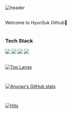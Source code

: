 ![header](https://capsule-render.vercel.app/api?type=egg&color=87CEFA&height=160&section=header&text=Hyunsuk-Lee&fontSize=90)



<br>
Welcome to HyunSuk Github👋
<br>
<br>

### Tech Stack

<img src="https://img.shields.io/badge/JavaScript-F7DF1E?style=flat-square&logo=JavaScript&logoColor=white"/> <img src="https://img.shields.io/badge/React-61DAFB?style=flat-square&logo=React&logoColor=white"/> <img src="https://img.shields.io/badge/Sass-CC6699?style=flat-square&logo=Sass&logoColor=white"/> <img src="https://img.shields.io/badge/styledcomponents-DB7093?style=flat-square&logo=styled-components&logoColor=white"/>
<br>
<br>



[![Top Langs](https://github-readme-stats.vercel.app/api/top-langs/?username=lhs3421&theme=react&show_icons=true)](https://github.com/lhs3421/github-readme-stats)

<br>

[![Anurag's GitHub stats](https://github-readme-stats.vercel.app/api?username=lhs3421&theme=react)](https://github.com/lhs3421/github-readme-stats)

<br>

[![Hits](https://hits.seeyoufarm.com/api/count/incr/badge.svg?url=https%3A%2F%2Fgithub.com%2Flhs3421&count_bg=%2379C83D&title_bg=%23555555&icon=github.svg&icon_color=%23E7E7E7&title=hits&edge_flat=false)](https://hits.seeyoufarm.com)
